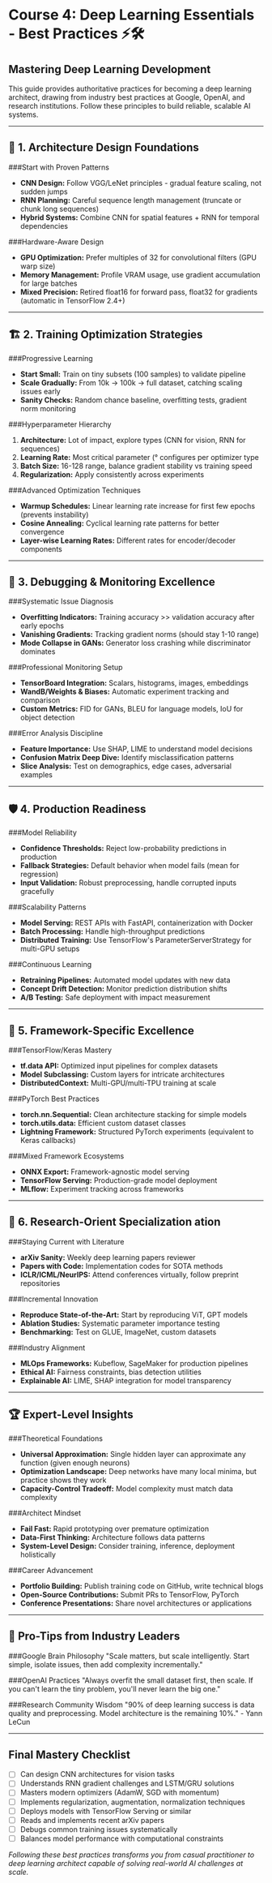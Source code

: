 # Course 4: Deep Learning Essentials - Best Practices ⚡🛠️

## Mastering Deep Learning Development

This guide provides authoritative practices for becoming a deep learning architect, drawing from industry best practices at Google, OpenAI, and research institutions. Follow these principles to build reliable, scalable AI systems.

---

## 🎯 **1. Architecture Design Foundations**

###Start with Proven Patterns
- **CNN Design:** Follow VGG/LeNet principles - gradual feature scaling, not sudden jumps
- **RNN Planning:** Careful sequence length management (truncate or chunk long sequences)
- **Hybrid Systems:** Combine CNN for spatial features + RNN for temporal dependencies

###Hardware-Aware Design
- **GPU Optimization:** Prefer multiples of 32 for convolutional filters (GPU warp size)
- **Memory Management:** Profile VRAM usage, use gradient accumulation for large batches
- **Mixed Precision:** Retired float16 for forward pass, float32 for gradients (automatic in TensorFlow 2.4+)

---

## 🏗️ **2. Training Optimization Strategies**

###Progressive Learning
- **Start Small:** Train on tiny subsets (100 samples) to validate pipeline
- **Scale Gradually:** From 10k → 100k → full dataset, catching scaling issues early
- **Sanity Checks:** Random chance baseline, overfitting tests, gradient norm monitoring

###Hyperparameter Hierarchy
1. **Architecture:** Lot of impact, explore types (CNN for vision, RNN for sequences)
2. **Learning Rate:** Most critical parameter (° configures per optimizer type
3. **Batch Size:** 16-128 range, balance gradient stability vs training speed
4. **Regularization:** Apply consistently across experiments

###Advanced Optimization Techniques
- **Warmup Schedules:** Linear learning rate increase for first few epochs (prevents instability)
- **Cosine Annealing:** Cyclical learning rate patterns for better convergence
- **Layer-wise Learning Rates:** Different rates for encoder/decoder components

---

## 🔬 **3. Debugging & Monitoring Excellence**

###Systematic Issue Diagnosis
- **Overfitting Indicators:** Training accuracy >> validation accuracy after early epochs
- **Vanishing Gradients:** Tracking gradient norms (should stay 1-10 range)
- **Mode Collapse in GANs:** Generator loss crashing while discriminator dominates

###Professional Monitoring Setup
- **TensorBoard Integration:** Scalars, histograms, images, embeddings
- **WandB/Weights & Biases:** Automatic experiment tracking and comparison
- **Custom Metrics:** FID for GANs, BLEU for language models, IoU for object detection

###Error Analysis Discipline
- **Feature Importance:** Use SHAP, LIME to understand model decisions
- **Confusion Matrix Deep Dive:** Identify misclassification patterns
- **Slice Analysis:** Test on demographics, edge cases, adversarial examples

---

## 🛡️ **4. Production Readiness**

###Model Reliability
- **Confidence Thresholds:** Reject low-probability predictions in production
- **Fallback Strategies:** Default behavior when model fails (mean for regression)
- **Input Validation:** Robust preprocessing, handle corrupted inputs gracefully

###Scalability Patterns
- **Model Serving:** REST APIs with FastAPI, containerization with Docker
- **Batch Processing:** Handle high-throughput predictions
- **Distributed Training:** Use TensorFlow's ParameterServerStrategy for multi-GPU setups

###Continuous Learning
- **Retraining Pipelines:** Automated model updates with new data
- **Concept Drift Detection:** Monitor prediction distribution shifts
- **A/B Testing:** Safe deployment with impact measurement

---

## 🔧 **5. Framework-Specific Excellence**

###TensorFlow/Keras Mastery
- **tf.data API:** Optimized input pipelines for complex datasets
- **Model Subclassing:** Custom layers for intricate architectures
- **DistributedContext:** Multi-GPU/multi-TPU training at scale

###PyTorch Best Practices
- **torch.nn.Sequential:** Clean architecture stacking for simple models
- **torch.utils.data:** Efficient custom dataset classes
- **Lightning Framework:** Structured PyTorch experiments (equivalent to Keras callbacks)

###Mixed Framework Ecosystems
- **ONNX Export:** Framework-agnostic model serving
- **TensorFlow Serving:** Production-grade model deployment
- **MLflow:** Experiment tracking across frameworks

---

## 🌟 **6. Research-Orient Specialization ation**

###Staying Current with Literature
- **arXiv Sanity:** Weekly deep learning papers reviewer
- **Papers with Code:** Implementation codes for SOTA methods
- **ICLR/ICML/NeurIPS:** Attend conferences virtually, follow preprint repositories

###Incremental Innovation
- **Reproduce State-of-the-Art:** Start by reproducing ViT, GPT models
- **Ablation Studies:** Systematic parameter importance testing
- **Benchmarking:** Test on GLUE, ImageNet, custom datasets

###Industry Alignment
- **MLOps Frameworks:** Kubeflow, SageMaker for production pipelines
- **Ethical AI:** Fairness constraints, bias detection utilities
- **Explainable AI:** LIME, SHAP integration for model transparency

---

## 🏆 **Expert-Level Insights**

###Theoretical Foundations
- **Universal Approximation:** Single hidden layer can approximate any function (given enough neurons)
- **Optimization Landscape:** Deep networks have many local minima, but practice shows they work
- **Capacity-Control Tradeoff:** Model complexity must match data complexity

###Architect Mindset
- **Fail Fast:** Rapid prototyping over premature optimization
- **Data-First Thinking:** Architecture follows data patterns
- **System-Level Design:** Consider training, inference, deployment holistically

###Career Advancement
- **Portfolio Building:** Publish training code on GitHub, write technical blogs
- **Open-Source Contributions:** Submit PRs to TensorFlow, PyTorch
- **Conference Presentations:** Share novel architectures or applications

---

## 🚀 **Pro-Tips from Industry Leaders**

###Google Brain Philosophy
"Scale matters, but scale intelligently. Start simple, isolate issues, then add complexity incrementally."

###OpenAI Practices
"Always overfit the small dataset first, then scale. If you can't learn the tiny problem, you'll never learn the big one."

###Research Community Wisdom
"90% of deep learning success is data quality and preprocessing. Model architecture is the remaining 10%." - Yann LeCun

---

## Final Mastery Checklist
- [ ] Can design CNN architectures for vision tasks
- [ ] Understands RNN gradient challenges and LSTM/GRU solutions
- [ ] Masters modern optimizers (AdamW, SGD with momentum)
- [ ] Implements regularization, augmentation, normalization techniques
- [ ] Deploys models with TensorFlow Serving or similar
- [ ] Reads and implements recent arXiv papers
- [ ] Debugs common training issues systematically
- [ ] Balances model performance with computational constraints

*Following these best practices transforms you from casual practitioner to deep learning architect capable of solving real-world AI challenges at scale.*
